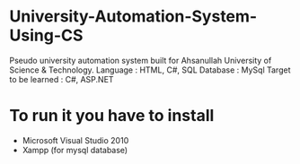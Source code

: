 # University-Automation-System-Using-CS
Pseudo university automation system built for Ahsanullah University of Science & Technology.
Language : HTML, C#, SQL
Database : MySql
Target to be learned : C#, ASP.NET

# To run it you have to install
* Microsoft Visual Studio 2010
* Xampp (for mysql database)
